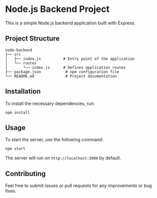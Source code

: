 # Node.js Backend Project

This is a simple Node.js backend application built with Express.

## Project Structure

```
node-backend
├── src
│   ├── index.js          # Entry point of the application
│   └── routes
│       └── index.js      # Defines application routes
├── package.json           # npm configuration file
└── README.md              # Project documentation
```

## Installation

To install the necessary dependencies, run:

```
npm install
```

## Usage

To start the server, use the following command:

```
npm start
```

The server will run on `http://localhost:3000` by default.

## Contributing

Feel free to submit issues or pull requests for any improvements or bug fixes.